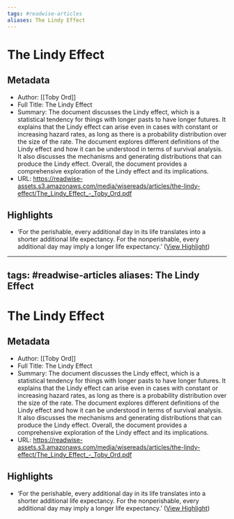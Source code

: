 ```yaml
---
tags: #readwise-articles
aliases: The Lindy Effect
---
```

# The Lindy Effect

## Metadata
- Author: [[Toby Ord]]
- Full Title: The Lindy Effect
- Summary: The document discusses the Lindy effect, which is a statistical tendency for things with longer pasts to have longer futures. It explains that the Lindy effect can arise even in cases with constant or increasing hazard rates, as long as there is a probability distribution over the size of the rate. The document explores different definitions of the Lindy effect and how it can be understood in terms of survival analysis. It also discusses the mechanisms and generating distributions that can produce the Lindy effect. Overall, the document provides a comprehensive exploration of the Lindy effect and its implications.
- URL: https://readwise-assets.s3.amazonaws.com/media/wisereads/articles/the-lindy-effect/The_Lindy_Effect_-_Toby_Ord.pdf

## Highlights
- ‘For the perishable, every additional day in its life translates into a shorter additional life expectancy. For the nonperishable, every additional day may imply a longer life expectancy.’ ([View Highlight](https://read.readwise.io/read/01hafjc2rm5wvpzkkcndz2t7m4))
---
tags: #readwise-articles
aliases: The Lindy Effect
---
# The Lindy Effect

## Metadata
- Author: [[Toby Ord]]
- Full Title: The Lindy Effect
- Summary: The document discusses the Lindy effect, which is a statistical tendency for things with longer pasts to have longer futures. It explains that the Lindy effect can arise even in cases with constant or increasing hazard rates, as long as there is a probability distribution over the size of the rate. The document explores different definitions of the Lindy effect and how it can be understood in terms of survival analysis. It also discusses the mechanisms and generating distributions that can produce the Lindy effect. Overall, the document provides a comprehensive exploration of the Lindy effect and its implications.
- URL: https://readwise-assets.s3.amazonaws.com/media/wisereads/articles/the-lindy-effect/The_Lindy_Effect_-_Toby_Ord.pdf

## Highlights
- ‘For the perishable, every additional day in its life translates into a shorter additional life expectancy. For the nonperishable, every additional day may imply a longer life expectancy.’ ([View Highlight](https://read.readwise.io/read/01hafjc2rm5wvpzkkcndz2t7m4))
